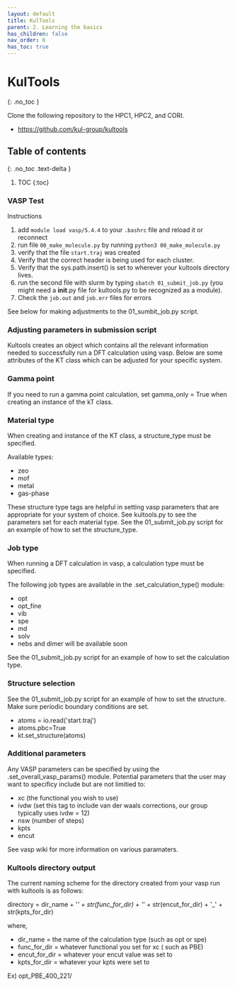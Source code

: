 ```yaml
---
layout: default
title: KulTools
parent: 2. Learning the basics
has_children: false
nav_order: 6
has_toc: true
---
```


# KulTools

{: .no_toc }

Clone the following repository to the HPC1, HPC2, and CORI.

* <https://github.com/kul-group/kultools>

## Table of contents

{: .no_toc .text-delta }

1. TOC
{:toc}

### VASP Test

Instructions

1. add `module load vasp/5.4.4` to your `.bashrc` file and reload it or reconnect
2. run file `00_make_molecule.py` by running `python3 00_make_molecule.py`
3. verify that the file `start.traj` was created
4. Verify that the correct header is being used for each cluster.
5. Verify that the sys.path.insert() is set to wherever your kultools directory lives.
6. run the second file with slurm by typing `sbatch 01_submit_job.py` (you might need a __init__.py file for kultools.py to be recognized as a module).
7. Check the `job.out` and `job.err` files for errors

See below for making adjustments to the 01_sumbit_job.py script.

### Adjusting parameters in submission script

Kultools creates an object which contains all the relevant information needed to successfully run a DFT calculation using vasp.
Below are some attributes of the KT class which can be adjusted for your specific system.

### Gamma point

If you need to run a gamma point calculation, set gamma_only = True when creating an instance of the kT class.

### Material type

When creating and instance of the KT class, a structure_type must be specified.

Available types:

* zeo
* mof
* metal
* gas-phase

These structure type tags are helpful in setting vasp parameters that are appropriate for your system of choice.
See kultools.py to see the parameters set for each material type.
See the 01_submit_job.py script for an example of how to set the structure_type.

### Job type

When running a DFT calculation in vasp, a calculation type must be specified.

The following job types are available in the .set_calculation_type() module:

* opt
* opt_fine
* vib
* spe
* md
* solv
* nebs and dimer will be available soon

See the 01_submit_job.py script for an example of how to set the calculation type.

### Structure selection

See the 01_submit_job.py script for an example of how to set the structure.
Make sure periodic boundary conditions are set.

* atoms = io.read('start.traj')
* atoms.pbc=True
* kt.set_structure(atoms)

### Additional parameters

Any VASP parameters can be specified by using the .set_overall_vasp_params() module.
Potential parameters that the user may want to specificy include but are not limitied to:

* xc (the functional you wish to use)
* ivdw (set this tag to include van der waals corrections, our group typically uses ivdw = 12)
* nsw (number of steps)
* kpts
* encut

See vasp wiki for more information on various paramaters.

### Kultools directory output

The current naming scheme for the directory created from your vasp run with kultools is as follows:

directory = dir_name + '_' + str(func_for_dir) + '_' + str(encut_for_dir) + '_' + str(kpts_for_dir)

where,

* dir_name = the name of the calculation type (such as opt or spe)
* func_for_dir = whatever functional you set for xc ( such as PBE)
* encut_for_dir = whatever your encut value was set to
* kpts_for_dir = whatever your kpts were set to

Ex) opt_PBE_400_221/
